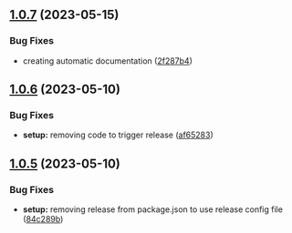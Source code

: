 ## [1.0.7](https://github.com/jdietrichdev/simple-package/compare/v1.0.6...v1.0.7) (2023-05-15)


### Bug Fixes

* creating automatic documentation ([2f287b4](https://github.com/jdietrichdev/simple-package/commit/2f287b435f0f6e3e1f365588e3d35a0b1201a031))

## [1.0.6](https://github.com/jdietrichdev/simple-package/compare/v1.0.5...v1.0.6) (2023-05-10)


### Bug Fixes

* **setup:** removing code to trigger release ([af65283](https://github.com/jdietrichdev/simple-package/commit/af652831ccfda6e015070bf18ff0d3d02ab184b5))

## [1.0.5](https://github.com/jdietrichdev/simple-package/compare/v1.0.4...v1.0.5) (2023-05-10)


### Bug Fixes

* **setup:** removing release from package.json to use release config file ([84c289b](https://github.com/jdietrichdev/simple-package/commit/84c289b3e640d08dafc135cdaadf0d024c7d8c2c))
